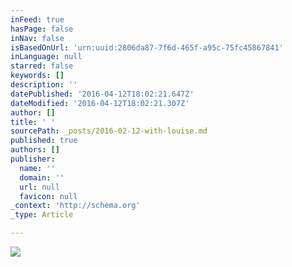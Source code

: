 ```yaml
---
inFeed: true
hasPage: false
inNav: false
isBasedOnUrl: 'urn:uuid:2806da87-7f6d-465f-a95c-75fc45867841'
inLanguage: null
starred: false
keywords: []
description: ''
datePublished: '2016-04-12T18:02:21.647Z'
dateModified: '2016-04-12T18:02:21.307Z'
author: []
title: ' '
sourcePath: _posts/2016-02-12-with-louise.md
published: true
authors: []
publisher:
  name: ''
  domain: ''
  url: null
  favicon: null
_context: 'http://schema.org'
_type: Article

---
```

![](https://the-grid-user-content.s3-us-west-2.amazonaws.com/88a9b420-532a-4e7d-a3ae-f3d3297691ca.png)